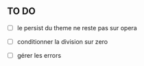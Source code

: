 ## TO DO

- [ ] le persist du theme ne reste pas sur opera
- [ ] conditionner la division sur zero
- [ ] gérer les errors 

